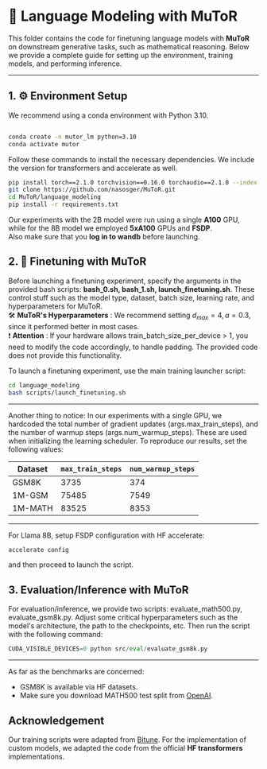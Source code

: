 # 🧠 Language Modeling with MuToR

This folder contains the code for finetuning language models with **MuToR** on downstream generative tasks,  such as mathematical reasoning. Below we provide a complete guide for setting up the environment, training models, and performing inference.

---

## 1. ⚙️ Environment Setup

We recommend using a conda environment with Python 3.10. 
```bash

conda create -n mutor_lm python=3.10
conda activate mutor
```
Follow these commands to install the necessary dependencies. We include the version for transformers and accelerate as well.

```bash 
pip install torch==2.1.0 torchvision==0.16.0 torchaudio==2.1.0 --index-url https://download.pytorch.org/whl/cu121
git clone https://github.com/nasosger/MuToR.git
cd MuToR/language_modeling
pip install -r requirements.txt
```
Our experiments with the 2B model were run using a single **A100** GPU, while for the 8B model we employed **5xA100** GPUs and **FSDP**.
<br>
Also make sure that you **log in to wandb** before launching.



## 2. 🚀 Finetuning with MuToR
Before launching a finetuning experiment, specify the arguments in the provided bash scripts: **bash_0.sh, bash_1.sh, launch_finetuning.sh**. These control stuff such as the model type, dataset, batch size, learning rate, and hyperparameters for MuToR. 
<br> 🛠️ **MuToR's Hyperparameters** : We recommend setting $d_{max}=4, a=0.3$, since it performed better in most cases. 
<br> ❗ **Attention** : If your hardware allows train_batch_size_per_device > 1, you need to modify the code accordingly, to handle padding. The provided code does not provide this functionality.

To launch a finetuning experiment, use the main training launcher script:

``` bash
cd language_modeling
bash scripts/launch_finetuning.sh
```

---
Another thing to notice: In our experiments with a single GPU, we hardcoded the total number of gradient updates (args.max_train_steps), and the number of warmup steps (args.num_warmup_steps). These are used when initializing the learning scheduler. To reproduce our results, set the following values:

| Dataset   | `max_train_steps` |  `num_warmup_steps` |
|-----------|-------------------|---------------------|
| GSM8K     | 3735              | 374                 |
| 1M-GSM    | 75485             | 7549                |
| 1M-MATH   | 83525             | 8353                |

--- 
For Llama 8B, setup FSDP configuration with HF accelerate:
```bash
accelerate config
```
and then proceed to launch the script.

## 3. Evaluation/Inference with MuToR
For evaluation/inference, we provide two scripts: evaluate_math500.py, evaluate_gsm8k.py. Adjust some critical hyperparameters such as the model's architecture, the path to the checkpoints, etc.
Then run the script with the following command:
``` python
CUDA_VISIBLE_DEVICES=0 python src/eval/evaluate_gsm8k.py
```

---
As far as the benchmarks are concerned:
- GSM8K is available via HF datasets. <br>
- Make sure you download MATH500 test split from [OpenAI](https://github.com/openai/prm800k/tree/main/prm800k/math_splits).

## Acknowledgement

Our training scripts were adapted from [Bitune](https://github.com/dkopi/bitune). 
For the implementation of custom models, we adapted the code from the official **HF transformers** implementations.
